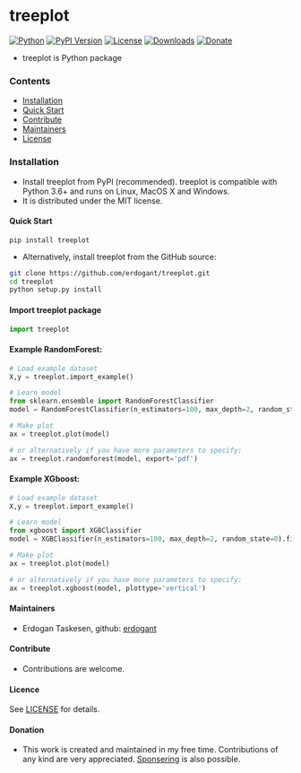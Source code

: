 # treeplot

[![Python](https://img.shields.io/pypi/pyversions/treeplot)](https://img.shields.io/pypi/pyversions/treeplot)
[![PyPI Version](https://img.shields.io/pypi/v/treeplot)](https://pypi.org/project/treeplot/)
[![License](https://img.shields.io/badge/license-MIT-green.svg)](https://github.com/erdogant/treeplot/blob/master/LICENSE)
[![Downloads](https://pepy.tech/badge/treeplot/week)](https://pepy.tech/project/treeplot/week)
[![Donate](https://img.shields.io/badge/donate-grey.svg)](https://erdogant.github.io/donate/?currency=USD&amount=5)

* treeplot is Python package

### Contents
- [Installation](#-installation)
- [Quick Start](#-quick-start)
- [Contribute](#-contribute)
- [Maintainers](#-maintainers)
- [License](#-copyright)

### Installation
* Install treeplot from PyPI (recommended). treeplot is compatible with Python 3.6+ and runs on Linux, MacOS X and Windows. 
* It is distributed under the MIT license.

#### Quick Start
```
pip install treeplot
```

* Alternatively, install treeplot from the GitHub source:
```bash
git clone https://github.com/erdogant/treeplot.git
cd treeplot
python setup.py install
```  

#### Import treeplot package
```python
import treeplot
```

#### Example RandomForest:
```python
# Load example dataset
X,y = treeplot.import_example()

# Learn model
from sklearn.ensemble import RandomForestClassifier
model = RandomForestClassifier(n_estimators=100, max_depth=2, random_state=0).fit(X, y)

# Make plot
ax = treeplot.plot(model)

# or alternatively if you have more parameters to specify:
ax = treeplot.randomforest(model, export='pdf')
```

#### Example XGboost:
```python
# Load example dataset
X,y = treeplot.import_example()

# Learn model
from xgboost import XGBClassifier
model = XGBClassifier(n_estimators=100, max_depth=2, random_state=0).fit(X, y)

# Make plot
ax = treeplot.plot(model)

# or alternatively if you have more parameters to specify:
ax = treeplot.xgboost(model, plottype='vertical')
```


#### Maintainers
* Erdogan Taskesen, github: [erdogant](https://github.com/erdogant)

#### Contribute
* Contributions are welcome.

#### Licence
See [LICENSE](LICENSE) for details.

#### Donation
* This work is created and maintained in my free time. Contributions of any kind are very appreciated. <a href="https://erdogant.github.io/donate/?currency=USD&amount=5">Sponsering</a> is also possible.

